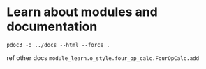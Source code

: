 # Learn about modules and documentation

~~~shell
pdoc3 -o ../docs --html --force .
~~~

ref other docs
`module_learn.o_style.four_op_calc.FourOpCalc.add`
